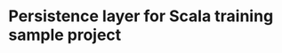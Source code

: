 Persistence layer for Scala training sample project
===================================================
